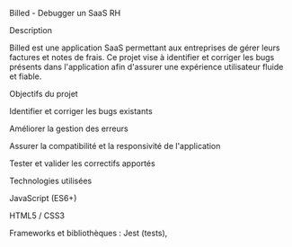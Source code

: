 Billed - Debugger un SaaS RH

Description

Billed est une application SaaS permettant aux entreprises de gérer leurs factures et notes de frais. Ce projet vise à identifier et corriger les bugs présents dans l'application afin d'assurer une expérience utilisateur fluide et fiable.

Objectifs du projet

Identifier et corriger les bugs existants

Améliorer la gestion des erreurs

Assurer la compatibilité et la responsivité de l'application

Tester et valider les correctifs apportés

Technologies utilisées

JavaScript (ES6+)

HTML5 / CSS3

Frameworks et bibliothèques : Jest (tests),
